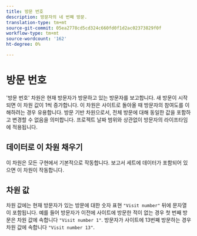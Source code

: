 ```yaml
---
title: 방문 번호
description: 방문자의 네 번째 방문.
translation-type: tm+mt
source-git-commit: 05ea2778cd5cd324c660fd0f1d2ac02373829f0f
workflow-type: tm+mt
source-wordcount: '162'
ht-degree: 0%

---
```



# 방문 번호

&#39;방문 번호&#39; 차원은 현재 방문자가 방문하고 있는 방문자를 보고합니다. 새 방문이 시작되면 이 차원 값이 1씩 증가합니다. 이 차원은 사이트로 돌아올 때 방문자의 참여도를 이해하려는 경우 유용합니다. 방문 기반 차원으로서, 전체 방문에 대해 동일한 값을 포함하고 변경할 수 없음을 의미합니다. 프로젝트 날짜 범위와 상관없이 방문자의 라이프타임에 적용됩니다.

## 데이터로 이 차원 채우기

이 차원은 모든 구현에서 기본적으로 작동합니다. 보고서 세트에 데이터가 포함되어 있으면 이 차원이 작동합니다.

## 차원 값

차원 값에는 현재 방문자가 있는 방문에 대한 숫자 표현 `"Visit number"` 뒤에 문자열이 포함됩니다. 예를 들어 방문자가 이전에 사이트에 방문한 적이 없는 경우 첫 번째 방문은 차원 값에 속합니다 `"Visit number 1"`. 방문자가 사이트에 13번째 방문하는 경우 차원 값에 속합니다 `"Visit number 13"`.

